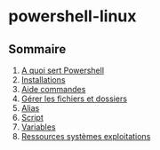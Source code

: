# powershell-linux

## Sommaire

  1. [A quoi sert Powershell](aquoisertpowershell.md)
  2. [Installations](installations.md)
  3. [Aide commandes](aidecommandes.md)
  4. [Gérer les fichiers et dossiers](powershell.md)
  5. [Alias](alias.md)
  6. [Script](script.md)
  7. [Variables]()
  8. [Ressources systèmes exploitations]()
 

